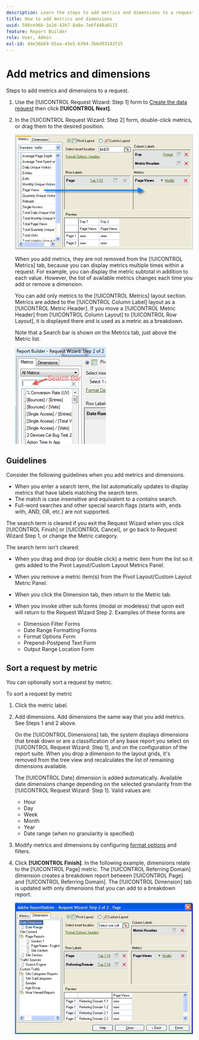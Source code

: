 ```yaml
---
description: Learn the steps to add metrics and dimensions to a request.
title: How to add metrics and dimensions
uuid: 588ce96b-3a2d-42b7-8a8e-7e6f448a0115
feature: Report Builder
role: User, Admin
exl-id: d4e36b69-b5aa-43e5-b394-3b6d93143f15
---
```

# Add metrics and dimensions

Steps to add metrics and dimensions to a request.

1. Use the [!UICONTROL Request Wizard: Step 1] form to [Create the data request](/help/analyze/report-builder/data-requests/data-requests.md)  then click **[!UICONTROL Next]**.
1. In the [!UICONTROL Request Wizard: Step 2] form, double-click metrics, or drag them to the desired position.

   ![Screenshot showing Request Wizard: Step 2 with an arrow pointing from the metrics list to the desired page view  section.](assets/adding_metrics.png)

    When you add metrics, they are not removed from the [!UICONTROL Metrics] tab, because you can display metrics multiple times within a request. For example, you can display the metric subtotal in addition to each value. However, the list of available metrics changes each time you add or remove a dimension.

    You can add only metrics to the [!UICONTROL Metrics] layout section. Metrics are added to the [!UICONTROL Column Label] layout as a [!UICONTROL Metric Header]. If you move a [!UICONTROL Metric Header] from [!UICONTROL Column Layout] to [!UICONTROL Row Layout], it is displayed there and is used as a metric as a breakdown.

    Note that a Search bar is shown on the Metrics tab, just above the Metric list.

    ![Screenshot showing the Metrics search bar.](assets/search_bar_metric.png)

## Guidelines

Consider the following guidelines when you add metrics and dimensions.

* When you enter a search term, the list automatically updates to display metrics that have labels matching the search term.
* The match is case insensitive and equivalent to a *contains* search.
* Full-word searches and other special search flags (starts with, ends with, AND, OR, etc.) are not supported.

The search term is cleared if you exit the Request Wizard when you click [!UICONTROL Finish] or [!UICONTROL Cancel], or go back to Request Wizard Step 1, or change the Metric category.

The search term isn't cleared:

* When you drag and drop (or double click) a metric item from the list so it gets added to the Pivot Layout/Custom Layout Metrics Panel.
* When you remove a metric item(s) from the Pivot Layout/Custom Layout Metric Panel.
* When you click the Dimension tab, then return to the Metric tab.
* When you invoke other sub forms (modal or modeless) that upon exit will return to the Request Wizard Step 2. Examples of these forms are

    * Dimension Filter Forms 
    * Date Range Formatting Forms 
    * Format Options Form 
    * Prepend-Postpend Text Form 
    * Output Range Location Form

## Sort a request by metric

You can optionally sort a request by metric.

To sort a request by metric

1. Click the metric label.
1. Add dimensions. Add dimensions the same way that you add metrics. See Steps 1 and 2 above.

   On the [!UICONTROL Dimensions] tab, the system displays dimensions that break down or are a classification of any base report you select on [!UICONTROL Request Wizard: Step 1], and on the configuration of the report suite. When you drop a dimension to the layout grids, it's removed from the tree view and recalculates the list of remaining dimensions available.

   The [!UICONTROL Date] dimension is added automatically. Available date dimensions change depending on the selected granularity from the [!UICONTROL Request Wizard: Step 1]. Valid values are:

   * Hour
   * Day
   * Week
   * Month 
   * Year
   * Date range (when no granularity is specified)

1. Modify metrics and dimensions by configuring [format options](/help/analyze/report-builder/layout/t-format-display-headers.md) and filters.
1. Click **[!UICONTROL Finish]**.
In the following example, dimensions relate to the [!UICONTROL Page] metric. The [!UICONTROL Referring Domain] dimension creates a breakdown report between [!UICONTROL Page] and [!UICONTROL Referring Domain]. The [!UICONTROL Dimension] tab is updated with only dimensions that you can add to a breakdown report.

   ![Screenshot showing the dimensions that relate to the metric.](assets/page_pageview_02.png)
